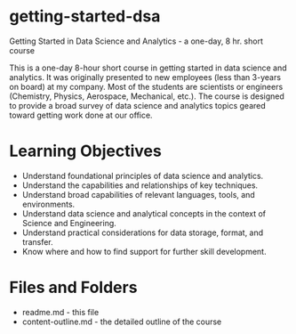 # getting-started-dsa

Getting Started in Data Science and Analytics - a one-day, 8 hr. short course

This is a one-day 8-hour short course in getting started in data science and analytics. It was originally presented to new employees (less than 3-years on board) at my company. Most of the students are scientists or engineers (Chemistry, Physics, Aerospace, Mechanical, etc.). The course is designed to provide a broad survey of data science and analytics topics geared toward getting work done at our office.

# Learning Objectives

- Understand foundational principles of data science and analytics.
- Understand the capabilities and relationships of key techniques.
- Understand broad capabilities of relevant languages, tools, and environments.
- Understand data science and analytical concepts in the context of Science and Engineering.
- Understand practical considerations for data storage, format, and transfer.
- Know where and how to find support for further skill development.

# Files and Folders

- readme.md - this file
- content-outline.md - the detailed outline of the course
